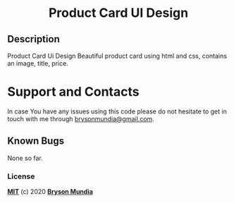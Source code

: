 <h1 align="center">Product Card UI Design</h1>


## Description
Product Card Ui Design
Beautiful product card using html and css, contains an image, title, price.


# Support and Contacts
In case You have any issues using this code please do not hesitate to get in touch with me through brysonmundia@gmail.com.

## Known Bugs
None so far.


### License
**[MIT](./LICENSE)** (c) 2020 **[Bryson Mundia]()**
